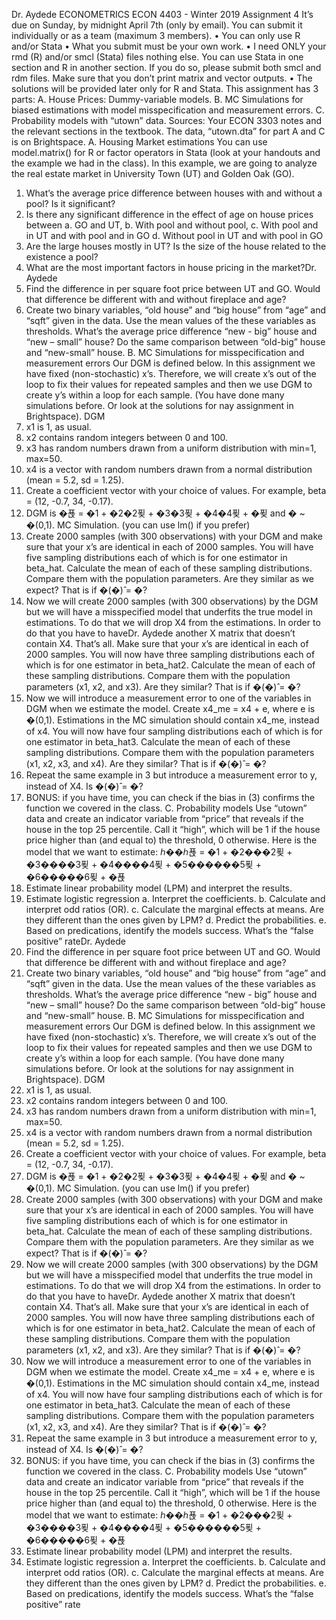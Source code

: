 Dr. Aydede
ECONOMETRICS
ECON 4403 - Winter 2019
Assignment 4
It’s due on Sunday, by midnight April 7th (only by email). You can submit it individually
or as a team (maximum 3 members).
• You can only use R and/or Stata
• What you submit must be your own work.
• I need ONLY your rmd (R) and/or smcl (Stata) files nothing else. You can use
Stata in one section and R in another section. If you do so, please submit both
smcl and rdm files. Make sure that you don’t print matrix and vector outputs.
• The solutions will be provided later only for R and Stata.
This assignment has 3 parts:
A. House Prices: Dummy-variable models.
B. MC Simulations for biased estimations with model misspecification and measurement errors.
C. Probability models with “utown” data.
Sources: Your ECON 3303 notes and the relevant sections in the textbook. The data,
“utown.dta” for part A and C is on Brightspace.
A. Housing Market estimations
You can use model.matrix() for R or factor operators in Stata (look at your handouts
and the example we had in the class). In this example, we are going to analyze the real
estate market in University Town (UT) and Golden Oak (GO).
1. What’s the average price difference between houses with and without a pool? Is it
significant?
2. Is there any significant difference in the effect of age on house prices between
a. GO and UT,
b. With pool and without pool,
c. With pool and in UT and with pool and in GO
d. Without pool in UT and with pool in GO
3. Are the large houses mostly in UT? Is the size of the house related to the existence a pool?
4. What are the most important factors in house pricing in the market?Dr. Aydede
5. Find the difference in per square foot price between UT and GO. Would that difference be different with and without fireplace and age?
6. Create two binary variables, “old house” and “big house” from “age” and “sqft”
given in the data. Use the mean values of the these variables as thresholds.
What’s the average price difference “new - big” house and “new – small” house?
Do the same comparison between “old-big” house and “new-small” house.
B. MC Simulations for misspecification and measurement errors
Our DGM is defined below. In this assignment we have fixed (non-stochastic) x’s.
Therefore, we will create x’s out of the loop to fix their values for repeated samples
and then we use DGM to create y’s within a loop for each sample. (You have done
many simulations before. Or look at the solutions for nay assignment in Brightspace).
DGM
1. x1 is 1, as usual.
2. x2 contains random integers between 0 and 100.
3. x3 has random numbers drawn from a uniform distribution with min=1,
max=50.
4. x4 is a vector with random numbers drawn from a normal distribution (mean
= 5.2, sd = 1.25).
5. Create a coefficient vector with your choice of values. For example, beta =
(12, -0.7, 34, -0.17).
6. DGM is
�푡 = �1 + �2�2푖 + �3�3푖 + �4�4푖 + �푖
and � ~ �(0,1).
MC Simulation. (you can use lm() if you prefer)
1. Create 2000 samples (with 300 observations) with your DGM and make sure that
your x’s are identical in each of 2000 samples. You will have five sampling distributions each of which is for one estimator in beta_hat. Calculate the mean of
each of these sampling distributions. Compare them with the population parameters. Are they similar as we expect? That is if �(�)̂ = �?
2. Now we will create 2000 samples (with 300 observations) by the DGM but we will
have a misspecified model that underfits the true model in estimations. To do
that we will drop X4 from the estimations. In order to do that you have to haveDr. Aydede
another X matrix that doesn’t contain X4. That’s all. Make sure that your x’s
are identical in each of 2000 samples. You will now have three sampling distributions each of which is for one estimator in beta_hat2. Calculate the mean of each
of these sampling distributions. Compare them with the population parameters
(x1, x2, and x3). Are they similar? That is if �(�)̂ = �?
3. Now we will introduce a measurement error to one of the variables in DGM when
we estimate the model. Create x4_me = x4 + e, where e is �(0,1). Estimations in the MC simulation should contain x4_me, instead of x4. You will now
have four sampling distributions each of which is for one estimator in beta_hat3.
Calculate the mean of each of these sampling distributions. Compare them with
the population parameters (x1, x2, x3, and x4). Are they similar? That is if
�(�)̂ = �?
4. Repeat the same example in 3 but introduce a measurement error to y, instead of
X4. Is �(�)̂ = �?
5. BONUS: if you have time, you can check if the bias in (3) confirms the function
we covered in the class.
C. Probability models
Use “utown” data and create an indicator variable from “price” that reveals if the
house in the top 25 percentile. Call it “high”, which will be 1 if the house price
higher than (and equal to) the threshold, 0 otherwise. Here is the model that we
want to estimate:
ℎ��ℎ푡 = �1 + �2���2푖 + �3����3푖 + �4����4푖 + �5������5푖 + �6�����6푖 + �푡
1. Estimate linear probability model (LPM) and interpret the results.
2. Estimate logistic regression
a. Interpret the coefficients.
b. Calculate and interpret odd ratios (OR).
c. Calculate the marginal effects at means. Are they different than the
ones given by LPM?
d. Predict the probabilities.
e. Based on predications, identify the models success. What’s the “false
positive” rateDr. Aydede
5. Find the difference in per square foot price between UT and GO. Would that difference be different with and without fireplace and age?
6. Create two binary variables, “old house” and “big house” from “age” and “sqft”
given in the data. Use the mean values of the these variables as thresholds.
What’s the average price difference “new - big” house and “new – small” house?
Do the same comparison between “old-big” house and “new-small” house.
B. MC Simulations for misspecification and measurement errors
Our DGM is defined below. In this assignment we have fixed (non-stochastic) x’s.
Therefore, we will create x’s out of the loop to fix their values for repeated samples
and then we use DGM to create y’s within a loop for each sample. (You have done
many simulations before. Or look at the solutions for nay assignment in Brightspace).
DGM
1. x1 is 1, as usual.
2. x2 contains random integers between 0 and 100.
3. x3 has random numbers drawn from a uniform distribution with min=1,
max=50.
4. x4 is a vector with random numbers drawn from a normal distribution (mean
= 5.2, sd = 1.25).
5. Create a coefficient vector with your choice of values. For example, beta =
(12, -0.7, 34, -0.17).
6. DGM is
�푡 = �1 + �2�2푖 + �3�3푖 + �4�4푖 + �푖
and � ~ �(0,1).
MC Simulation. (you can use lm() if you prefer)
1. Create 2000 samples (with 300 observations) with your DGM and make sure that
your x’s are identical in each of 2000 samples. You will have five sampling distributions each of which is for one estimator in beta_hat. Calculate the mean of
each of these sampling distributions. Compare them with the population parameters. Are they similar as we expect? That is if �(�)̂ = �?
2. Now we will create 2000 samples (with 300 observations) by the DGM but we will
have a misspecified model that underfits the true model in estimations. To do
that we will drop X4 from the estimations. In order to do that you have to haveDr. Aydede
another X matrix that doesn’t contain X4. That’s all. Make sure that your x’s
are identical in each of 2000 samples. You will now have three sampling distributions each of which is for one estimator in beta_hat2. Calculate the mean of each
of these sampling distributions. Compare them with the population parameters
(x1, x2, and x3). Are they similar? That is if �(�)̂ = �?
3. Now we will introduce a measurement error to one of the variables in DGM when
we estimate the model. Create x4_me = x4 + e, where e is �(0,1). Estimations in the MC simulation should contain x4_me, instead of x4. You will now
have four sampling distributions each of which is for one estimator in beta_hat3.
Calculate the mean of each of these sampling distributions. Compare them with
the population parameters (x1, x2, x3, and x4). Are they similar? That is if
�(�)̂ = �?
4. Repeat the same example in 3 but introduce a measurement error to y, instead of
X4. Is �(�)̂ = �?
5. BONUS: if you have time, you can check if the bias in (3) confirms the function
we covered in the class.
C. Probability models
Use “utown” data and create an indicator variable from “price” that reveals if the
house in the top 25 percentile. Call it “high”, which will be 1 if the house price
higher than (and equal to) the threshold, 0 otherwise. Here is the model that we
want to estimate:
ℎ��ℎ푡 = �1 + �2���2푖 + �3����3푖 + �4����4푖 + �5������5푖 + �6�����6푖 + �푡
1. Estimate linear probability model (LPM) and interpret the results.
2. Estimate logistic regression
a. Interpret the coefficients.
b. Calculate and interpret odd ratios (OR).
c. Calculate the marginal effects at means. Are they different than the
ones given by LPM?
d. Predict the probabilities.
e. Based on predications, identify the models success. What’s the “false
positive” rate
